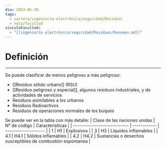 ```yaml
---
dia: 2023-05-30
tags:
  - carrera/ingeniería-electrónica/seguridad/Residuos
  - nota/facultad
vinculoFacultad:
  - "[[ingeniería electrónica/seguridad/Residuos/Resumen.md]]"
---
```

# Definición
---
Se puede clasificar de menos peligroso a más peligroso:
* [[Residuo sólido urbano]] (RSU)
* [[Residuo peligroso y especial]], algunos residuos industriales, y de actividades de servicios
* Residuos asimilables a los urbanos
* Residuos Radioactivos
* Residuos de operaciones normales de los buques

Se puede ver en la tabla con más detalle:
| Clase de las naciones unidas | N° de código | Caracteristicas      |
| ---------------------------- | ------------ | -------------------- |
| 1                            | H1           | Explosivos           |
| 3                            | H3           | Líquidos inflamables |
| 4.1                          | H4.1         | Sólidos inflamables  |
| 4.2                          | H4.2         | Sustancias o desechos susceptibles de combustión espontanea                     |

